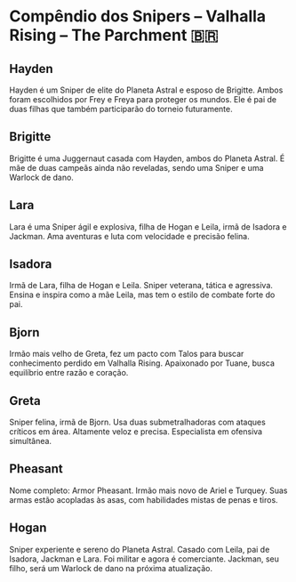 # Compêndio dos Snipers – Valhalla Rising – The Parchment 🇧🇷

## Hayden
Hayden é um Sniper de elite do Planeta Astral e esposo de Brigitte. Ambos foram escolhidos por Frey e Freya para proteger os mundos. Ele é pai de duas filhas que também participarão do torneio futuramente.

## Brigitte
Brigitte é uma Juggernaut casada com Hayden, ambos do Planeta Astral. É mãe de duas campeãs ainda não reveladas, sendo uma Sniper e uma Warlock de dano.

## Lara
Lara é uma Sniper ágil e explosiva, filha de Hogan e Leila, irmã de Isadora e Jackman. Ama aventuras e luta com velocidade e precisão felina.

## Isadora
Irmã de Lara, filha de Hogan e Leila. Sniper veterana, tática e agressiva. Ensina e inspira como a mãe Leila, mas tem o estilo de combate forte do pai.

## Bjorn
Irmão mais velho de Greta, fez um pacto com Talos para buscar conhecimento perdido em Valhalla Rising. Apaixonado por Tuane, busca equilíbrio entre razão e coração.

## Greta
Sniper felina, irmã de Bjorn. Usa duas submetralhadoras com ataques críticos em área. Altamente veloz e precisa. Especialista em ofensiva simultânea.

## Pheasant
Nome completo: Armor Pheasant. Irmão mais novo de Ariel e Turquey. Suas armas estão acopladas às asas, com habilidades mistas de penas e tiros.

## Hogan
Sniper experiente e sereno do Planeta Astral. Casado com Leila, pai de Isadora, Jackman e Lara. Foi militar e agora é comerciante. Jackman, seu filho, será um Warlock de dano na próxima atualização.

